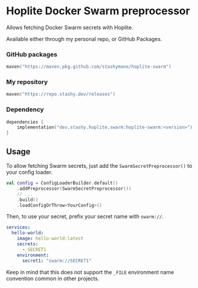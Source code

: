 # Hoplite Docker Swarm preprocessor

Allows fetching Docker Swarm secrets with Hoplite.

Available either through my personal repo, or GitHub Packages.

### GitHub packages
```kts
maven("https://maven.pkg.github.com/stashymane/hoplite-swarm")
```

### My repository
```kts
maven("https://repo.stashy.dev/releases")
```

### Dependency
```kts
dependencies {
    implementation("dev.stashy.hoplite.swarm:hoplite-swarm:<version>")
}
```

## Usage

To allow fetching Swarm secrets, just add the `SwarmSecretPreprocessor()` to your config loader.

```kotlin
val config = ConfigLoaderBuilder.default()
    .addPreprocessor(SwarmSecretPreprocessor())
    // ...
    .build()
    .loadConfigOrThrow<YourConfig>()
```

Then, to use your secret, prefix your secret name with `swarm://`.

```yaml
services:
  hello-world:
    image: hello-world:latest
    secrets:
      - SECRET1
    environment:
      secret1: "swarm://SECRET1"
```

Keep in mind that this does not support the `_FILE` environment name convention common in other projects.
